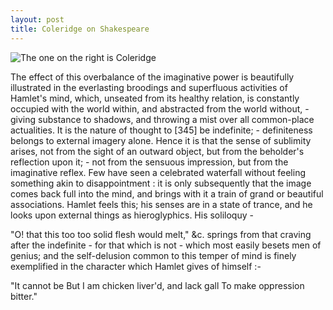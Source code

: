 ```yaml
---
layout: post
title: Coleridge on Shakespeare
---
```


![](http://pastnow.files.wordpress.com/2014/03/shakespeare.png "The one on the right is Coleridge")

The effect of this overbalance of the imaginative power is beautifully illustrated in the everlasting broodings and superfluous activities of Hamlet's mind, which, unseated from its healthy relation, is constantly occupied with the world within, and abstracted from the world without, - giving substance to shadows, and throwing a mist over all common-place actualities. It is the nature of thought to [345] be indefinite; - definiteness belongs to external imagery alone. Hence it is that the sense of sublimity arises, not from the sight of an outward object, but from the beholder's reflection upon it; - not from the sensuous impression, but from the imaginative reflex. Few have seen a celebrated waterfall without feeling something akin to disappointment : it is only subsequently that the image comes back full into the mind, and brings with it a train of grand or beautiful associations. Hamlet feels this; his senses are in a state of trance, and he looks upon external things as hieroglyphics. His soliloquy -

"O! that this too too solid flesh would melt," &c.
springs from that craving after the indefinite - for that which is not - which most easily besets men of genius; and the self-delusion common to this temper of mind is finely exemplified in the character which Hamlet gives of himself :-

<div class="message">
"It cannot be
But I am chicken liver'd, and lack gall
To make oppression bitter."
</div>